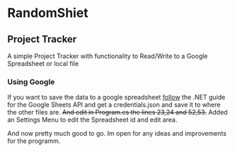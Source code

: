 # RandomShiet



## Project Tracker
A simple Project Tracker with functionality to Read/Write to a Google Spreadsheet or local file

### Using Google
If you want to save the data to a google spreadsheet [follow](https://developers.google.com/sheets/api/quickstart/dotnet) the .NET guide
for the Google Sheets API and get a credentials.json and save it to where the other files are.
~~And edit in Program.cs the lines 23,24 and 52,53.~~ 
Added an Settings Menu to edit the Spreadsheet id and edit area.


And now pretty much good to go. Im open for any ideas and improvements for the programm. 
